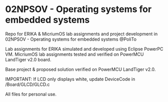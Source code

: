 # 02NPSOV - Operating systems for embedded systems

Repo for ERIKA & MicriumOS lab assignments and project development in 02NPSOV - Operating systems for embedded systems @PoliTo

Lab assignments for ERIKA simulated and developed using Eclipse PowerPC VM.
MicriumOS lab assignments tested and verified on PowerMCU LandTiger v2.0 board.


Base project & proposed solution verified on PowerMCU LandTiger v2.0. 

IMPORTANT: If LCD only displays white, update DeviceCode in /Board/GLCD/GLCD.c

All files for personal use.
